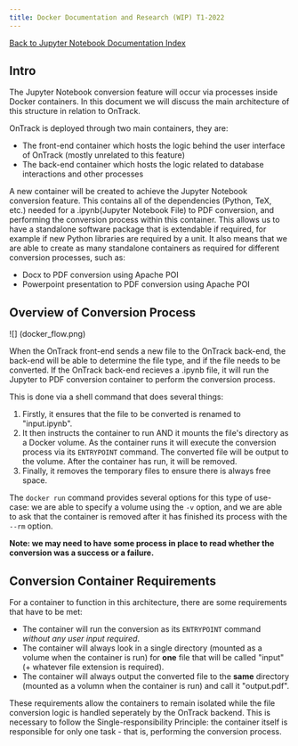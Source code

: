 ```yaml
---
title: Docker Documentation and Research (WIP) T1-2022
---
```


[Back to Jupyter Notebook Documentation Index](Index.md)

## Intro

The Jupyter Notebook conversion feature will occur via processes inside Docker
containers. In this document we will discuss the main architecture of this
structure in relation to OnTrack.

OnTrack is deployed through two main containers, they are:

- The front-end container which hosts the logic behind the user interface of
  OnTrack (mostly unrelated to this feature)
- The back-end container which hosts the logic related to database interactions
  and other processes

A new container will be created to achieve the Jupyter Notebook conversion
feature. This contains all of the dependencies (Python, TeX, etc.) needed for
a .ipynb(Jupyter Notebook File) to PDF conversion, and performing the conversion
process within this container. This allows us to have a standalone software
package that is extendable if required, for example if new Python libraries are
required by a unit. It also means that we are able to create as many standalone
containers as required for different conversion processes, such as:

- Docx to PDF conversion using Apache POI
- Powerpoint presentation to PDF conversion using Apache POI

## Overview of Conversion Process

![] (docker_flow.png)

When the OnTrack front-end sends a new file to the OnTrack back-end, the
back-end will be able to determine the file type, and if the file needs to be
converted. If the OnTrack back-end recieves a .ipynb file, it will run the
Jupyter to PDF conversion container to perform the conversion process.

This is done via a shell command that does several things:

1. Firstly, it ensures that the file to be converted is renamed to "input.ipynb".
2. It then instructs the container to run AND it mounts the file's directory as
   a Docker volume. As the container runs it will execute the conversion process
   via its `ENTRYPOINT` command. The converted file will be output to the
   volume. After the container has run, it will be removed.
3. Finally, it removes the temporary files to ensure there is always free space.

The `docker run` command provides several options for this type of use-case: we
are able to specify a volume using the `-v` option, and we are able to ask that
the container is removed after it has finished its process with the `--rm` option.

**Note: we may need to have some process in place to read whether the conversion
was a success or a failure.**

## Conversion Container Requirements

For a container to function in this architecture, there are some requirements
that have to be met:

- The container will run the conversion as its `ENTRYPOINT` command _without
  any user input required_.
- The container will always look in a single directory (mounted as a volume when
  the container is run) for **one** file that will be called "input" (+ whatever
  file extension is required).
- The container will always output the converted file to the **same** directory
  (mounted as a volumn when the container is run) and call it "output.pdf".

These requirements allow the containers to remain isolated while the file
conversion logic is handled seperately by the OnTrack backend. This is necessary
to follow the Single-responsibility Principle: the container itself is
responsible for only one task - that is, performing the conversion process.
